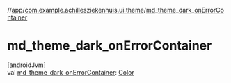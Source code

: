 //[app](../../index.md)/[com.example.achillesziekenhuis.ui.theme](index.md)/[md_theme_dark_onErrorContainer](md_theme_dark_on-error-container.md)

# md_theme_dark_onErrorContainer

[androidJvm]\
val [md_theme_dark_onErrorContainer](md_theme_dark_on-error-container.md): [Color](https://developer.android.com/reference/kotlin/androidx/compose/ui/graphics/Color.html)
